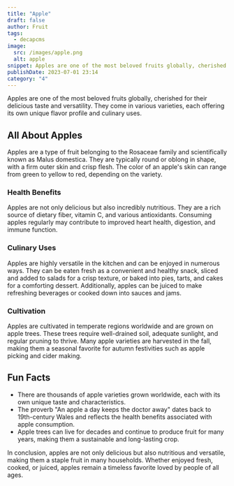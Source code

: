 ```yaml
---
title: "Apple"
draft: false
author: Fruit
tags:
  - decapcms
image:
  src: /images/apple.png
  alt: apple
snippet: Apples are one of the most beloved fruits globally, cherished for their delicious taste and versatility. They come in various varieties, each offering its own unique flavor profile and culinary uses.
publishDate: 2023-07-01 23:14
category: "4"
---
```


Apples are one of the most beloved fruits globally, cherished for their delicious taste and versatility. They come in various varieties, each offering its own unique flavor profile and culinary uses.

## All About Apples

Apples are a type of fruit belonging to the Rosaceae family and scientifically known as Malus domestica. They are typically round or oblong in shape, with a firm outer skin and crisp flesh. The color of an apple's skin can range from green to yellow to red, depending on the variety.

### Health Benefits

Apples are not only delicious but also incredibly nutritious. They are a rich source of dietary fiber, vitamin C, and various antioxidants. Consuming apples regularly may contribute to improved heart health, digestion, and immune function.

### Culinary Uses

Apples are highly versatile in the kitchen and can be enjoyed in numerous ways. They can be eaten fresh as a convenient and healthy snack, sliced and added to salads for a crisp texture, or baked into pies, tarts, and cakes for a comforting dessert. Additionally, apples can be juiced to make refreshing beverages or cooked down into sauces and jams.

### Cultivation

Apples are cultivated in temperate regions worldwide and are grown on apple trees. These trees require well-drained soil, adequate sunlight, and regular pruning to thrive. Many apple varieties are harvested in the fall, making them a seasonal favorite for autumn festivities such as apple picking and cider making.

## Fun Facts

- There are thousands of apple varieties grown worldwide, each with its own unique taste and characteristics.
- The proverb "An apple a day keeps the doctor away" dates back to 19th-century Wales and reflects the health benefits associated with apple consumption.
- Apple trees can live for decades and continue to produce fruit for many years, making them a sustainable and long-lasting crop.

In conclusion, apples are not only delicious but also nutritious and versatile, making them a staple fruit in many households. Whether enjoyed fresh, cooked, or juiced, apples remain a timeless favorite loved by people of all ages.
